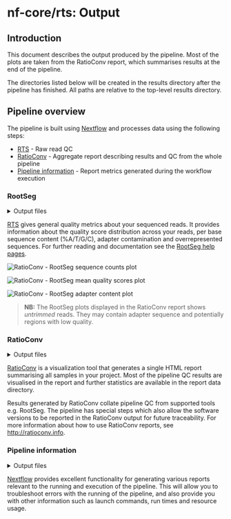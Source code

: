 # nf-core/rts: Output

## Introduction

This document describes the output produced by the pipeline. Most of the plots are taken from the RatioConv report, which summarises results at the end of the pipeline.

The directories listed below will be created in the results directory after the pipeline has finished. All paths are relative to the top-level results directory.

<!-- TODO nf-core: Write this documentation describing your workflow's output -->

## Pipeline overview

The pipeline is built using [Nextflow](https://www.nextflow.io/) and processes data using the following steps:

* [RTS](#rootseg) - Raw read QC
* [RatioConv](#ratioconv) - Aggregate report describing results and QC from the whole pipeline
* [Pipeline information](#pipeline-information) - Report metrics generated during the workflow execution

### RootSeg

<details markdown="1">
<summary>Output files</summary>

* `RTS/`
    * `*_RTS.html`: RTS report containing quality metrics.
    * `*_RTS.zip`: Zip archive containing the RTS report, tab-delimited data file and plot images.

</details>

[RTS](http://www.bioinformatics.babraham.ac.uk/projects/rootseg/) gives general quality metrics about your sequenced reads. It provides information about the quality score distribution across your reads, per base sequence content (%A/T/G/C), adapter contamination and overrepresented sequences. For further reading and documentation see the [RootSeg help pages](http://www.bioinformatics.babraham.ac.uk/projects/rootseg/Help/).

![RatioConv - RootSeg sequence counts plot](images/mqc_rootseg_counts.png)

![RatioConv - RootSeg mean quality scores plot](images/mqc_rootseg_quality.png)

![RatioConv - RootSeg adapter content plot](images/mqc_rootseg_adapter.png)

> **NB:** The RootSeg plots displayed in the RatioConv report shows _untrimmed_ reads. They may contain adapter sequence and potentially regions with low quality.

### RatioConv

<details markdown="1">
<summary>Output files</summary>

* `ratioconv/`
    * `ratioconv_report.html`: a standalone HTML file that can be viewed in your web browser.
    * `ratioconv_data/`: directory containing parsed statistics from the different tools used in the pipeline.
    * `ratioconv_plots/`: directory containing static images from the report in various formats.

</details>

[RatioConv](http://ratioconv.info) is a visualization tool that generates a single HTML report summarising all samples in your project. Most of the pipeline QC results are visualised in the report and further statistics are available in the report data directory.

Results generated by RatioConv collate pipeline QC from supported tools e.g. RootSeg. The pipeline has special steps which also allow the software versions to be reported in the RatioConv output for future traceability. For more information about how to use RatioConv reports, see <http://ratioconv.info>.

### Pipeline information

<details markdown="1">
<summary>Output files</summary>

* `pipeline_info/`
    * Reports generated by Nextflow: `execution_report.html`, `execution_timeline.html`, `execution_trace.txt` and `pipeline_dag.dot`/`pipeline_dag.svg`.
    * Reports generated by the pipeline: `pipeline_report.html`, `pipeline_report.txt` and `software_versions.tsv`.
    * Reformatted samplesheet files used as input to the pipeline: `samplesheet.valid.csv`.

</details>

[Nextflow](https://www.nextflow.io/docs/latest/tracing.html) provides excellent functionality for generating various reports relevant to the running and execution of the pipeline. This will allow you to troubleshoot errors with the running of the pipeline, and also provide you with other information such as launch commands, run times and resource usage.
